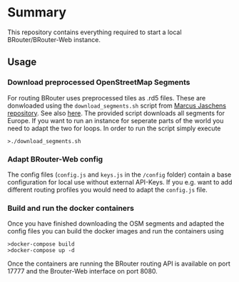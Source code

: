 # Summary
This repository contains everything required to start a local BRouter/BRouter-Web instance.

## Usage

### Download preprocessed OpenStreetMap Segments
For routing BRouter uses preprocessed tiles as .rd5 files. These are donwloaded using the `download_segments.sh` script from [Marcus Jaschens repository](https://bikerouter.de/segments/). See also [here](https://www.marcusjaschen.de/blog/2020/brouter-segments-rd5-download/). The provided script downloads all segments for Europe. If you want to run an instance for seperate parts of the world you need to adapt the two for loops. In order to run the script simply execute

```>./download_segments.sh```

### Adapt BRouter-Web config
The config files (`config.js` and `keys.js` in the `/config` folder) contain a base configuration for local use without external API-Keys. If you e.g. want to add different routing profiles you would need to adapt the `config.js` file.

### Build and run the docker containers
Once you have finished downloading the OSM segments and adapted the config files you can build the docker images and run the containers using

```
>docker-compose build
>docker-compose up -d
```

Once the containers are running the BRouter routing API is available on port 17777 and the Brouter-Web interface on port 8080.